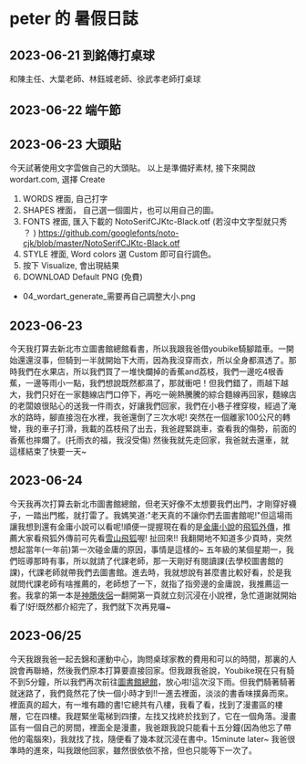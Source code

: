 # peter 的 暑假日誌

## 2023-06-21 到銘傳打桌球
和陳主任、大葉老師、林鈺城老師、徐武孝老師打桌球


## 2023-06-22 端午節


## 2023-06-23 大頭貼
今天試著使用文字雲做自己的大頭貼。
以上是準備好素材, 接下來開啟 wordart.com, 選擇 Create
1. WORDS 裡面, 自己打字
2. SHAPES 裡面， 自己選一個圖片，也可以用自己的圖。
3. FONTS 裡面, 匯入下載的 NotoSerifCJKtc-Black.otf (若沒中文字型就只秀 ？ )
   https://github.com/googlefonts/noto-cjk/blob/master/NotoSerifCJKtc-Black.otf
4. STYLE 裡面, Word colors 選 Custom 即可自行調色。
5. 按下 Visualize, 會出現結果
6. DOWNLOAD Default PNG (免費)
- 04_wordart_generate_需要再自己調整大小.png

## 2023-06-23
今天我打算去新北市立圖書館總館看書，所以我跟我爸借youbike騎腳踏車。一開始還還沒事，但騎到一半就開始下大雨，因為我沒穿雨衣，所以全身都濕透了。那時我們在水果店，所以我們買了一堆快爛掉的香蕉and荔枝，我們一邊吃4根香蕉，一邊等雨小一點，我們想說既然都濕了，那就衝吧！但我們錯了，雨越下越大，我們只好在一家麵線店門口停下，再吃一碗熱騰騰的綜合麵線再回家，麵線店的老闆娘很貼心的送我一件雨衣，好讓我們回家，我們在小巷子裡穿梭，經過了淹水的路時，腳直接泡在水裡，我爸還倒了三次水呢! 突然在一個離家100公尺的轉彎，我的車子打滑，我載的荔枝飛了出去，我爸趕緊跳車，查看我的傷勢，前面的香蕉也摔爛了。(托雨衣的福，我沒受傷) 然後我就先走回家，我爸就去還車，就這樣結束了快要一天~

## 2023-06-24
今天我再次打算去新北市圖書館總館，但老天好像不太想要我們出門，才剛穿好襪子，一踏出門檻，就打雷了。我媽笑道:"老天真的不讓你們去圖書館呢!"但這場雨讓我想到還有金庸小說可以看呢!順便一提握現在看的是[金庸小說](https://zh.wikipedia.org/zh-tw/%E9%87%91%E5%BA%B8)的[飛狐外傳](https://zh.wikipedia.org/zh-tw/%E9%A3%9E%E7%8B%90%E5%A4%96%E4%BC%A0)，推薦大家看飛狐外傳前可先看[雪山飛狐](https://zh.wikipedia.org/zh-tw/%E9%9B%AA%E5%B1%B1%E9%A3%9E%E7%8B%90)喔! 扯回來!! 我翻開地不知道多少頁時，突然想起當年(一年前)第一次碰金庸的原因，事情是這樣的~ 五年級的某個星期一，我們班導那時有事，所以就請了代課老師，那一天剛好有閱讀課(去學校圖書館的課)，代課老師就帶我們去圖書館。進去時，我就想說有甚麼書比較好看，於是我就問代課老師有啥推薦的，老師想了一下，就指了指旁邊的金庸說，我推薦這一套。我拿的第一本是[神鵰俠侶](https://zh.wikipedia.org/zh-tw/%E7%A5%9E%E9%B5%B0%E4%BF%A0%E4%BE%B6)一翻開第一頁就立刻沉浸在小說裡，急忙道謝就開始看了!好!既然都介紹完了，我們就下次再見囉~

## 2023-06/25
今天我跟我爸一起去錦和運動中心，詢問桌球家教的費用和可以的時間，那裏的人說會再聯絡，然後我們原本打算要直接回家。但我跟我爸說，Youbike現在只有騎不到5分鐘，所以我們再次前往[圖書館總館](https://www.library.ntpc.gov.tw/)，放心啦!這次沒下雨。但我們騎著騎著就迷路了，我們竟然花了快一個小時才到!!一進去裡面，淡淡的書香味撲鼻而來。裡面真的超大，有一堆有趣的書!它總共有八樓，我看了看，找到了漫畫區的樓層，它在四樓。我趕緊坐電梯到四摟，左找又找終於找到了，它在一個角落。漫畫區有一個自己的房間，裡面全是漫畫，我爸跟我說只能看十五分鐘(因為他忘了帶他的電腦來)，我就找了找，隨便看了幾本就沉浸在書中。15minute later~ 我爸很準時的進來，叫我跟他回家，雖然很依依不捨，但也只能等下一次了。
